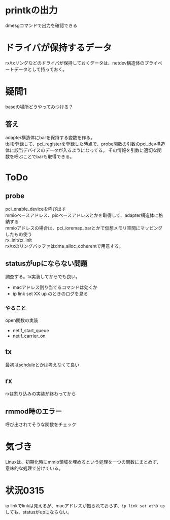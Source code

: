 # printkの出力
dmesgコマンドで出力を確認できる

# ドライバが保持するデータ
rx/txリングなどのドライバが保持しておくデータは、netdev構造体のプライベートデータとして持っておく。

# 疑問1
baseの場所どうやってみつける？
## 答え
adapter構造体にbarを保持する変数を作る。
<br>
tblを登録して、pci_registerを登録した時点で、probe関数の引数のpci_dev構造体に該当デバイスのデータが入るようになってる。
その情報を引数に適切な関数を呼ぶことでbarも取得できる。

# ToDo
## probe
pci_enable_deviceを呼び出す
<br>
mmioベースアドレス、pioベースアドレスとかを取得して、adapter構造体に格納する
<br>
mmioアドレスの場合は、pci_ioremap_barとかで仮想メモリ空間にマッピングしたもの使う
<br>
rx_init/tx_init
<br>
rx/txのリングバッファはdma_alloc_coherentで用意する。

## statusがupにならない問題
調査する。tx実装してからでも良い。
<br>
- macアドレス割り当てるコマンドは効くか
- ip link set XX up のときのログを見る

### やること
open関数の実装
- netif_start_queue
- netif_carrier_on

## tx
最初はschduleとかは考えなくて良い

## rx
rxは割り込みの実装が終わってから


## rmmod時のエラー
呼び出されてそうな関数をチェック

# 気づき
Linuxは、初期化時にmmio領域を埋めるという処理を一つの関数にまとめず、意味的な処理で分けている。

# 状況0315
ip linkでlinkは見えるが、macアドレスが振られておらず、```ip link set eth0 up``` しても、statusがupにならない。

